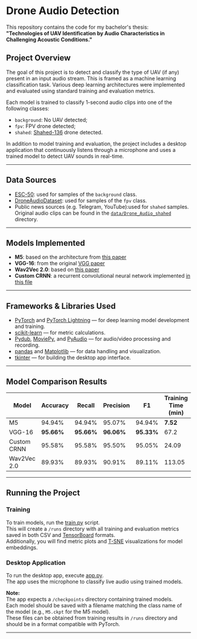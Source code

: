 # Drone Audio Detection

This repository contains the code for my bachelor's thesis:  
**"Technologies of UAV Identification by Audio Characteristics in Challenging Acoustic Conditions."**

## Project Overview

The goal of this project is to detect and classify the type of UAV (if any) present in an input audio stream. This is framed as a machine learning classification task. Various deep learning architectures were implemented and evaluated using standard training and evaluation metrics.

Each model is trained to classify 1-second audio clips into one of the following classes:

- `background`: No UAV detected;
- `fpv`: FPV drone detected;
- `shahed`: [Shahed-136](https://en.wikipedia.org/wiki/HESA_Shahed_136) drone detected.

In addition to model training and evaluation, the project includes a desktop application that continuously listens through a microphone and uses a trained model to detect UAV sounds in real-time.

---

## Data Sources

- [ESC-50](https://github.com/karolpiczak/ESC-50): used for samples of the `background` class.
- [DroneAudioDataset](https://github.com/saraalemadi/DroneAudioDataset): used for samples of the `fpv` class.
- Public news sources (e.g. Telegram, YouTube):used for `shahed` samples. Original audio clips can be found in the [`data/Drone_Audio_shahed`](data/Drone_Audio_shahed) directory.

---

## Models Implemented

- **M5**: based on the architecture from [this paper](https://arxiv.org/pdf/1610.00087)
- **VGG-16**: from the original [VGG paper](https://arxiv.org/pdf/1409.1556)
- **Wav2Vec 2.0**: based on [this paper](https://arxiv.org/pdf/2006.11477)
- **Custom CRNN**: a recurrent convolutional neural network implemented [in this file](models/crnn.py)

---

## Frameworks & Libraries Used

- [PyTorch](https://pytorch.org/) and [PyTorch Lightning](https://lightning.ai/docs/pytorch/stable/) — for deep learning model development and training.
- [scikit-learn](https://scikit-learn.org/) — for metric calculations.
- [Pydub](https://pydub.com/), [MoviePy](https://zulko.github.io/moviepy/), and [PyAudio](https://people.csail.mit.edu/hubert/pyaudio/) — for audio/video processing and recording.
- [pandas](https://pandas.pydata.org/) and [Matplotlib](https://matplotlib.org/) — for data handling and visualization.
- [tkinter](https://docs.python.org/3/library/tkinter.html) — for building the desktop app interface.

---

## Model Comparison Results

| Model         | Accuracy | Recall | Precision | F1     | Training Time (min)  |
|---------------|----------|--------|-----------|--------|----------------------|
| M5            | 94.94%   | 94.94% | 95.07%    | 94.94% | **7.52**             |
| VGG-16        | **95.66%** | **95.66%** | **96.06%** | **95.33%** | 67.2      |
| Custom CRNN   | 95.58%   | 95.58% | 95.50%    | 95.05% | 24.09                |
| Wav2Vec 2.0   | 89.93%   | 89.93% | 90.91%    | 89.11% | 113.05               |

---

## Running the Project

### Training

To train models, run the [train.py](train.py) script.  
This will create a `/runs` directory with all training and evaluation metrics saved in both CSV and [TensorBoard](https://www.tensorflow.org/tensorboard) formats.  
Additionally, you will find metric plots and [T-SNE](https://en.wikipedia.org/wiki/T-distributed_stochastic_neighbor_embedding) visualizations for model embeddings.

### Desktop Application

To run the desktop app, execute [app.py](app.py).  
The app uses the microphone to classify live audio using trained models.

**Note:**  
The app expects a `/checkpoints` directory containing trained models.  
Each model should be saved with a filename matching the class name of the model (e.g., `M5.ckpt` for the M5 model).  
These files can be obtained from training results in `/runs` directory and should be in a format compatible with PyTorch.

---
